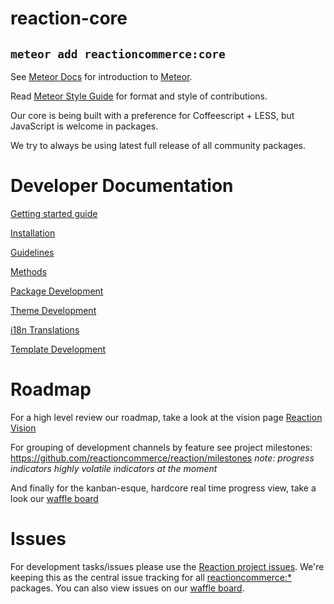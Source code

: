 # reaction-core

`meteor add reactioncommerce:core`
---

See [Meteor Docs](http://docs.meteor.com) for introduction to [Meteor](http://meteor.com).

Read [Meteor Style Guide](https://github.com/meteor/meteor/wiki/Meteor-Style-Guide) for format and style of contributions.

Our core is being built with a preference for Coffeescript + LESS, but JavaScript is welcome in packages.

We try to always be using latest full release of all community packages.

# Developer Documentation

[Getting started guide](http://thoughts.reactioncommerce.com/how-to-get-involved-with-reaction-commerce/)

[Installation](https://github.com/ongoworks/reaction-core/blob/master/docs/installation.md)

[Guidelines](https://github.com/ongoworks/reaction-core/blob/master/docs/conventions.md)

[Methods](https://github.com/ongoworks/reaction-core/blob/master/docs/methods.md)

[Package Development](https://github.com/ongoworks/reaction-core/blob/master/docs/packages.md)

[Theme Development](https://github.com/ongoworks/reaction-core/blob/master/docs/themes.md)

[i18n Translations](https://github.com/ongoworks/reaction-core/blob/master/docs/i18n.md)

[Template Development](https://github.com/ongoworks/reaction-core/blob/master/docs/templates.md)


# Roadmap
For a high level review our roadmap, take a look at the vision page [Reaction Vision](http://reactioncommerce.com/vision)

For grouping of development channels by feature see project milestones: https://github.com/reactioncommerce/reaction/milestones *note: progress indicators highly volatile indicators at the moment*

And finally for the kanban-esque, hardcore real time progress view, take a look our [waffle board](https://waffle.io/reactioncommerce/reaction)


# Issues
For development tasks/issues please use the [Reaction project issues](https://github.com/ongoworks/reaction/issues?state=open). We're keeping this as the central issue tracking for all [reactioncommerce:*](https://github.com/reactioncommerce/) packages. You can also view issues on our [waffle board](https://waffle.io/reactioncommerce/reaction).

